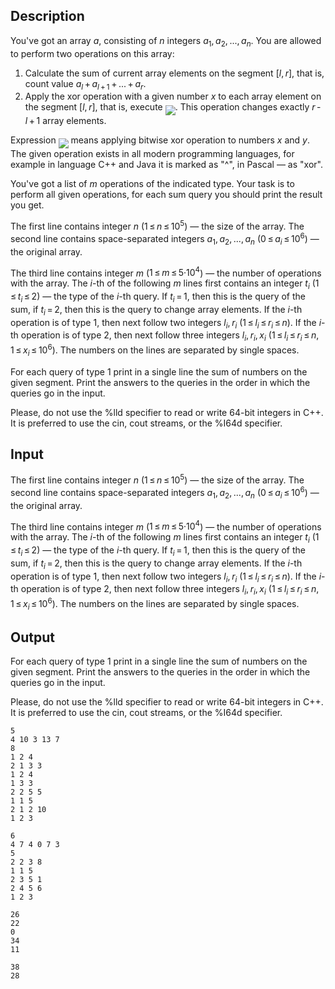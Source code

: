 ## Description

<div><p>You've got an array <span class="tex-span"><i>a</i></span>, consisting of <span class="tex-span"><i>n</i></span> integers <span class="tex-span"><i>a</i><sub class="lower-index">1</sub>, <i>a</i><sub class="lower-index">2</sub>, ..., <i>a</i><sub class="lower-index"><i>n</i></sub></span>. You are allowed to perform two operations on this array:</p><ol> <li> Calculate the sum of current array elements on the segment <span class="tex-span">[<i>l</i>, <i>r</i>]</span>, that is, count value <span class="tex-span"><i>a</i><sub class="lower-index"><i>l</i></sub> + <i>a</i><sub class="lower-index"><i>l</i> + 1</sub> + ... + <i>a</i><sub class="lower-index"><i>r</i></sub></span>. </li><li> Apply the xor operation with a given number <span class="tex-span"><i>x</i></span> to each array element on the segment <span class="tex-span">[<i>l</i>, <i>r</i>]</span>, that is, execute <img align="middle" class="tex-formula" src="file://WZnlHUAs.png" style="max-width: 100.0%;max-height: 100.0%;">. This operation changes exactly <span class="tex-span"><i>r</i> - <i>l</i> + 1</span> array elements. </li></ol><p>Expression <img align="middle" class="tex-formula" src="file://r8N3e8Yt.png" style="max-width: 100.0%;max-height: 100.0%;"> means applying bitwise xor operation to numbers <span class="tex-span"><i>x</i></span> and <span class="tex-span"><i>y</i></span>. The given operation exists in all modern programming languages, for example in language <span class="tex-font-style-it">C++</span> and <span class="tex-font-style-it">Java</span> it is marked as "<span class="tex-font-style-tt">^</span>", in <span class="tex-font-style-it">Pascal</span> — as "<span class="tex-font-style-tt">xor</span>".</p><p>You've got a list of <span class="tex-span"><i>m</i></span> operations of the indicated type. Your task is to perform all given operations, for each sum query you should print the result you get.</p></div><div class="input-specification"><p>The first line contains integer <span class="tex-span"><i>n</i></span> (<span class="tex-span">1 ≤ <i>n</i> ≤ 10<sup class="upper-index">5</sup></span>) — the size of the array. The second line contains space-separated integers <span class="tex-span"><i>a</i><sub class="lower-index">1</sub>, <i>a</i><sub class="lower-index">2</sub>, ..., <i>a</i><sub class="lower-index"><i>n</i></sub></span> (<span class="tex-span">0 ≤ <i>a</i><sub class="lower-index"><i>i</i></sub> ≤ 10<sup class="upper-index">6</sup></span>) — the original array.</p><p>The third line contains integer <span class="tex-span"><i>m</i></span> (<span class="tex-span">1 ≤ <i>m</i> ≤ 5·10<sup class="upper-index">4</sup></span>) — the number of operations with the array. The <span class="tex-span"><i>i</i></span>-th of the following <span class="tex-span"><i>m</i></span> lines first contains an integer <span class="tex-span"><i>t</i><sub class="lower-index"><i>i</i></sub></span> (<span class="tex-span">1 ≤ <i>t</i><sub class="lower-index"><i>i</i></sub> ≤ 2</span>) — the type of the <span class="tex-span"><i>i</i></span>-th query. If <span class="tex-span"><i>t</i><sub class="lower-index"><i>i</i></sub> = 1</span>, then this is the query of the sum, if <span class="tex-span"><i>t</i><sub class="lower-index"><i>i</i></sub> = 2</span>, then this is the query to change array elements. If the <span class="tex-span"><i>i</i></span>-th operation is of type <span class="tex-span">1</span>, then next follow two integers <span class="tex-span"><i>l</i><sub class="lower-index"><i>i</i></sub>, <i>r</i><sub class="lower-index"><i>i</i></sub></span> (<span class="tex-span">1 ≤ <i>l</i><sub class="lower-index"><i>i</i></sub> ≤ <i>r</i><sub class="lower-index"><i>i</i></sub> ≤ <i>n</i></span>). If the <span class="tex-span"><i>i</i></span>-th operation is of type <span class="tex-span">2</span>, then next follow three integers <span class="tex-span"><i>l</i><sub class="lower-index"><i>i</i></sub>, <i>r</i><sub class="lower-index"><i>i</i></sub>, <i>x</i><sub class="lower-index"><i>i</i></sub></span> (<span class="tex-span">1 ≤ <i>l</i><sub class="lower-index"><i>i</i></sub> ≤ <i>r</i><sub class="lower-index"><i>i</i></sub> ≤ <i>n</i>, 1 ≤ <i>x</i><sub class="lower-index"><i>i</i></sub> ≤ 10<sup class="upper-index">6</sup></span>). The numbers on the lines are separated by single spaces.</p></div><div class="output-specification"><p>For each query of type <span class="tex-span">1</span> print in a single line the sum of numbers on the given segment. Print the answers to the queries in the order in which the queries go in the input.</p><p>Please, do not use the <span class="tex-font-style-tt">%lld</span> specifier to read or write 64-bit integers in С++. It is preferred to use the <span class="tex-font-style-tt">cin</span>, <span class="tex-font-style-tt">cout</span> streams, or the <span class="tex-font-style-tt">%I64d</span> specifier.</p></div>

## Input

<p>The first line contains integer <span class="tex-span"><i>n</i></span> (<span class="tex-span">1 ≤ <i>n</i> ≤ 10<sup class="upper-index">5</sup></span>) — the size of the array. The second line contains space-separated integers <span class="tex-span"><i>a</i><sub class="lower-index">1</sub>, <i>a</i><sub class="lower-index">2</sub>, ..., <i>a</i><sub class="lower-index"><i>n</i></sub></span> (<span class="tex-span">0 ≤ <i>a</i><sub class="lower-index"><i>i</i></sub> ≤ 10<sup class="upper-index">6</sup></span>) — the original array.</p><p>The third line contains integer <span class="tex-span"><i>m</i></span> (<span class="tex-span">1 ≤ <i>m</i> ≤ 5·10<sup class="upper-index">4</sup></span>) — the number of operations with the array. The <span class="tex-span"><i>i</i></span>-th of the following <span class="tex-span"><i>m</i></span> lines first contains an integer <span class="tex-span"><i>t</i><sub class="lower-index"><i>i</i></sub></span> (<span class="tex-span">1 ≤ <i>t</i><sub class="lower-index"><i>i</i></sub> ≤ 2</span>) — the type of the <span class="tex-span"><i>i</i></span>-th query. If <span class="tex-span"><i>t</i><sub class="lower-index"><i>i</i></sub> = 1</span>, then this is the query of the sum, if <span class="tex-span"><i>t</i><sub class="lower-index"><i>i</i></sub> = 2</span>, then this is the query to change array elements. If the <span class="tex-span"><i>i</i></span>-th operation is of type <span class="tex-span">1</span>, then next follow two integers <span class="tex-span"><i>l</i><sub class="lower-index"><i>i</i></sub>, <i>r</i><sub class="lower-index"><i>i</i></sub></span> (<span class="tex-span">1 ≤ <i>l</i><sub class="lower-index"><i>i</i></sub> ≤ <i>r</i><sub class="lower-index"><i>i</i></sub> ≤ <i>n</i></span>). If the <span class="tex-span"><i>i</i></span>-th operation is of type <span class="tex-span">2</span>, then next follow three integers <span class="tex-span"><i>l</i><sub class="lower-index"><i>i</i></sub>, <i>r</i><sub class="lower-index"><i>i</i></sub>, <i>x</i><sub class="lower-index"><i>i</i></sub></span> (<span class="tex-span">1 ≤ <i>l</i><sub class="lower-index"><i>i</i></sub> ≤ <i>r</i><sub class="lower-index"><i>i</i></sub> ≤ <i>n</i>, 1 ≤ <i>x</i><sub class="lower-index"><i>i</i></sub> ≤ 10<sup class="upper-index">6</sup></span>). The numbers on the lines are separated by single spaces.</p>

## Output

<p>For each query of type <span class="tex-span">1</span> print in a single line the sum of numbers on the given segment. Print the answers to the queries in the order in which the queries go in the input.</p><p>Please, do not use the <span class="tex-font-style-tt">%lld</span> specifier to read or write 64-bit integers in С++. It is preferred to use the <span class="tex-font-style-tt">cin</span>, <span class="tex-font-style-tt">cout</span> streams, or the <span class="tex-font-style-tt">%I64d</span> specifier.</p>





```input1
5
4 10 3 13 7
8
1 2 4
2 1 3 3
1 2 4
1 3 3
2 2 5 5
1 1 5
2 1 2 10
1 2 3

```




```input2
6
4 7 4 0 7 3
5
2 2 3 8
1 1 5
2 3 5 1
2 4 5 6
1 2 3

```




```output1
26
22
0
34
11

```




```output2
38
28

```


